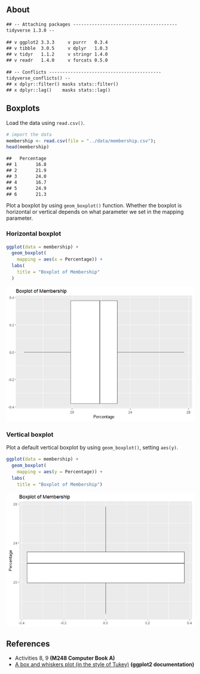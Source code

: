 ## About

    ## -- Attaching packages --------------------------------------- tidyverse 1.3.0 --

    ## v ggplot2 3.3.3     v purrr   0.3.4
    ## v tibble  3.0.5     v dplyr   1.0.3
    ## v tidyr   1.1.2     v stringr 1.4.0
    ## v readr   1.4.0     v forcats 0.5.0

    ## -- Conflicts ------------------------------------------ tidyverse_conflicts() --
    ## x dplyr::filter() masks stats::filter()
    ## x dplyr::lag()    masks stats::lag()

## Boxplots

Load the data using `read.csv()`.

``` r
# import the data
membership <- read.csv(file = "../data/membership.csv");
head(membership)
```

    ##   Percentage
    ## 1       16.8
    ## 2       21.9
    ## 3       24.0
    ## 4       16.7
    ## 5       24.9
    ## 6       21.3

Plot a boxplot by using `geom_boxplot()` function. Whether the boxplot
is horizontal or vertical depends on what parameter we set in the
mapping parameter.

### Horizontal boxplot

``` r
ggplot(data = membership) +
  geom_boxplot(
    mapping = aes(x = Percentage)) +
  labs(
    title = "Boxplot of Membership"
  )
```

![](a2_boxplots_files/figure-gfm/unnamed-chunk-3-1.png)<!-- -->

### Vertical boxplot

Plot a default vertical boxplot by using `geom_boxplot()`, setting
`aes(y)`.

``` r
ggplot(data = membership) +
  geom_boxplot(
    mapping = aes(y = Percentage)) +
  labs(
    title = "Boxplot of Membership")
```

![](a2_boxplots_files/figure-gfm/unnamed-chunk-4-1.png)<!-- -->

## References

-   Activities 8, 9 **(M248 Computer Book A)**
-   [A box and whiskers plot (in the style of
    Tukey)](https://ggplot2.tidyverse.org/reference/geom_boxplot.html?q=boxp)
    **(ggplot2 documentation)**
